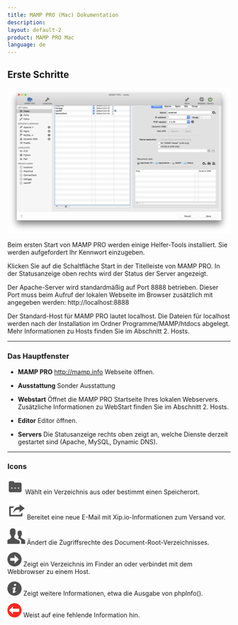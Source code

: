 ```yaml
---
title: MAMP PRO (Mac) Dokumentation
description: 
layout: default-2
product: MAMP PRO Mac
language: de
---
```


## Erste Schritte

![MAMP](ErsteSchritte.png)

Beim ersten Start von MAMP PRO werden einige Helfer-Tools installiert. Sie werden aufgefordert Ihr Kennwort einzugeben.

Klicken Sie auf die Schaltfläche Start in der Titelleiste von MAMP PRO. In der Statusanzeige oben rechts wird der Status der Server angezeigt.

Der Apache-Server wird standardmäßig auf Port 8888 betrieben. Dieser Port muss beim Aufruf der lokalen Webseite im Browser zusätzlich mit angegeben werden: http://localhost:8888

Der Standard-Host für MAMP PRO lautet localhost. Die Dateien für localhost werden nach der Installation im Ordner Programme/MAMP/htdocs abgelegt. Mehr Informationen zu Hosts finden Sie im Abschnitt 2. Hosts.

---

### Das Hauptfenster

*  **MAMP PRO** 
   http://mamp.info Webseite öffnen.

*  **Ausstattung** 
   Sonder Ausstattung
  
*  **Webstart** 
   Öffnet die MAMP PRO Startseite Ihres lokalen Webservers. Zusätzliche Informationen zu WebStart finden Sie im Abschnitt 2.    Hosts.

*  **Editor** 
   Editor öffnen.

*  **Servers**
   Die Statusanzeige rechts oben zeigt an, welche Dienste derzeit gestartet sind (Apache, MySQL, Dynamic DNS).

---

### Icons


![MAMP](Docs.png) Wählt ein Verzeichnis aus oder bestimmt einen Speicherort.

![MAMP](Mail.png) Bereitet eine neue E-Mail mit Xip.io-Informationen zum Versand vor.

![MAMP](Rights.png) Ändert die Zugriffsrechte des Document-Root-Verzeichnisses.

![MAMP](BlackArrow.png)  Zeigt ein Verzeichnis im Finder an oder verbindet mit dem Webbrowser zu einem Host.

![MAMP](info.png)  Zeigt weitere Informationen, etwa die Ausgabe von phpInfo().

![MAMP](RedArrow.png)  Weist auf eine fehlende Information hin.
